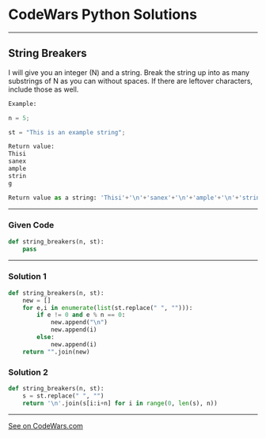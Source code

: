 # CodeWars Python Solutions

---

## String Breakers

I will give you an integer (N) and a string. Break the string up into as many substrings of N as you can without spaces. If there are leftover characters, include those as well.

```python
Example:

n = 5;

st = "This is an example string";

Return value:
Thisi
sanex
ample
strin
g

Return value as a string: 'Thisi'+'\n'+'sanex'+'\n'+'ample'+'\n'+'strin'+'\n'+'g'
```


---

### Given Code


```python
def string_breakers(n, st):
    pass
```

---

### Solution 1


```python
def string_breakers(n, st):
    new = []
    for e,i in enumerate(list(st.replace(" ", ""))):
        if e != 0 and e % n == 0:
            new.append("\n")
            new.append(i)
        else:
            new.append(i)
    return "".join(new)
```


### Solution 2


```python
def string_breakers(n, st):
    s = st.replace(" ", "")
    return '\n'.join(s[i:i+n] for i in range(0, len(s), n))
```

---


[See on CodeWars.com](https://www.codewars.com/kata/59d398bb86a6fdf100000031)
